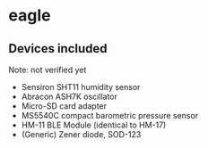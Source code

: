 # eagle

## Devices included
Note: not verified yet

- Sensiron SHT11 humidity sensor
- Abracon ASH7K oscillator
- Micro-SD card adapter
- MS5540C compact barometric pressure sensor
- HM-11 BLE Module (identical to HM-17)
- (Generic) Zener diode, SOD-123
